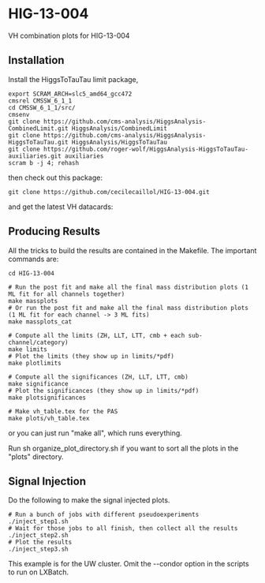 HIG-13-004
==========

VH combination plots for HIG-13-004 

Installation
------------

Install the HiggsToTauTau limit package,


```shell
export SCRAM_ARCH=slc5_amd64_gcc472
cmsrel CMSSW_6_1_1
cd CMSSW_6_1_1/src/
cmsenv
git clone https://github.com/cms-analysis/HiggsAnalysis-CombinedLimit.git HiggsAnalysis/CombinedLimit
git clone https://github.com/cms-analysis/HiggsAnalysis-HiggsToTauTau.git HiggsAnalysis/HiggsToTauTau
git clone https://github.com/roger-wolf/HiggsAnalysis-HiggsToTauTau-auxiliaries.git auxiliaries
scram b -j 4; rehash
```

then check out this package:

```shell
git clone https://github.com/cecilecaillol/HIG-13-004.git
```

and get the latest VH datacards:


Producing Results
-----------------

All the tricks to build the results are contained in the Makefile.  The
important commands are:

```shell
cd HIG-13-004

# Run the post fit and make all the final mass distribution plots (1 ML fit for all channels together)
make massplots
# Or run the post fit and make all the final mass distribution plots (1 ML fit for each channel -> 3 ML fits)
make massplots_cat

# Compute all the limits (ZH, LLT, LTT, cmb + each sub-channel/category)
make limits
# Plot the limits (they show up in limits/*pdf)
make plotlimits

# Compute all the significances (ZH, LLT, LTT, cmb)
make significance
# Plot the significances (they show up in limits/*pdf)
make plotsignificances

# Make vh_table.tex for the PAS
make plots/vh_table.tex
```

or you can just run "make all", which runs everything.

Run sh organize_plot_directory.sh if you want to sort all the plots in the "plots" directory.

Signal Injection
----------------

Do the following to make the signal injected plots.
```shell
# Run a bunch of jobs with different pseudoexperiments
./inject_step1.sh
# Wait for those jobs to all finish, then collect all the results
./inject_step2.sh
# Plot the results
./inject_step3.sh
```

This example is for the UW cluster.  Omit the --condor option in the scripts to
run on LXBatch.

